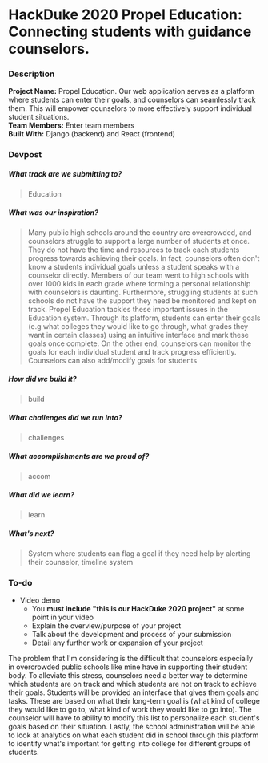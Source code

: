 # HackDuke 2020 Propel Education: Connecting students with guidance counselors. 

### Description
**Project Name:** Propel Education. Our web application serves as a platform where students can enter their goals, and counselors can seamlessly track them. This will empower counselors to more effectively support individual student situations. <br>
**Team Members:** Enter team members<br>
**Built With:** Django (backend) and React (frontend) <br>

### Devpost
##### What track are we submitting to?
> Education
##### What was our inspiration?
> Many public high schools around the country are overcrowded, and counselors struggle to support a large number of students at once. They do not have the time and resources to track each students progress towards achieving their goals. In fact, counselors often don't know a students individual goals unless a student speaks with a counselor directly. Members of our team went to high schools with over 1000 kids in each grade where forming a personal relationship with counselors is daunting. Furthermore, struggling students at such schools do not have the support they need be monitored and kept on track. Propel Education tackles these important issues in the Education system. Through its platform, students can enter their goals (e.g what colleges they would like to go through, what grades they want in certain classes) using an intuitive interface and mark these goals once complete. On the other end, counselors can monitor the goals for each individual student and track progress efficiently. Counselors can also add/modify goals for students
##### How did we build it?
> build
##### What challenges did we run into?
> challenges
##### What accomplishments are we proud of?
> accom
##### What did we learn?
> learn
##### What's next?
> System where students can flag a goal if they need help by alerting their counselor, timeline system


### To-do
- Video demo
  - You **must include "this is our HackDuke 2020 project"** at some point in your video
  - Explain the overview/purpose of your project
  - Talk about the development and process of your submission
  - Detail any further work or expansion of your project
  
The problem that I'm considering is the difficult that counselors especially in overcrowded public schools like mine have in supporting their student body. To alleviate this stress, counselors need a better way to determine which students are on track and which students are not on track to achieve their goals. Students will be provided an interface that gives them goals and tasks. These are based on what their long-term goal is (what kind of college they would like to go to, what kind of work they would like to go into). The counselor will have to ability to modify this list to personalize each student's goals based on their situation. Lastly, the school administration will be able to look at analytics on what each student did in school through this platform to identify what's important for getting into college for different groups of students.
